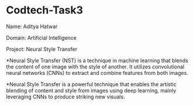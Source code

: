 # Codtech-Task3
Name: Aditya Hatwar

Domain: Artificial Intelligence

Project: Neural Style Transfer

*Neural Style Transfer (NST) is a technique in machine learning that blends the content of one image with the style of another. It utilizes convolutional neural networks (CNNs) to extract and combine features from both images.

*Neural Style Transfer is a powerful technique that enables the artistic blending of content and style from images using deep learning, mainly leveraging CNNs to produce striking new visuals.
